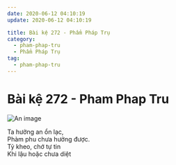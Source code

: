 ```yaml
---
date: 2020-06-12 04:10:19
update: 2020-06-12 04:10:19

title: Bài kệ 272 - Phẩm Pháp Trụ
category:
  - pham-phap-tru
  - Phẩm Pháp Trụ
tag:
  - pham-phap-tru
---
```


# Bài kệ 272 - Pham Phap Tru

![An image](/img/pham-phap-tru/pham-phap-tru-272.jpg)

Ta hưởng an ổn lạc,<br>Phàm phu chưa hưởng được.<br>Tỷ kheo, chớ tự tin<br>Khi lậu hoặc chưa diệt<br>
